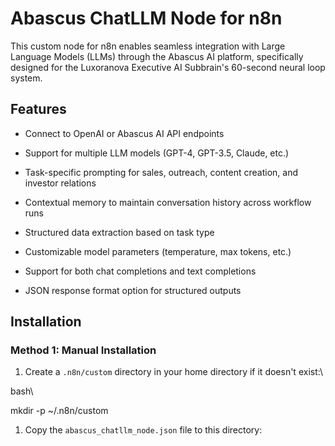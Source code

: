 # Abascus ChatLLM Node for n8n


This custom node for n8n enables seamless integration with Large Language Models (LLMs) through the Abascus AI platform, specifically designed for the Luxoranova Executive AI Subbrain's 60-second neural loop system.

## Features

* Connect to OpenAI or Abascus AI API endpoints

* Support for multiple LLM models (GPT-4, GPT-3.5, Claude, etc.)

* Task-specific prompting for sales, outreach, content creation, and investor relations

* Contextual memory to maintain conversation history across workflow runs

* Structured data extraction based on task type

* Customizable model parameters (temperature, max tokens, etc.)

* Support for both chat completions and text completions

* JSON response format option for structured outputs

## Installation

### Method 1: Manual Installation

1. Create a `.n8n/custom` directory in your home directory if it doesn't exist:\\


bash\\


mkdir -p \~/.n8n/custom

1. Copy the `abascus_chatllm_node.json` file to this directory: